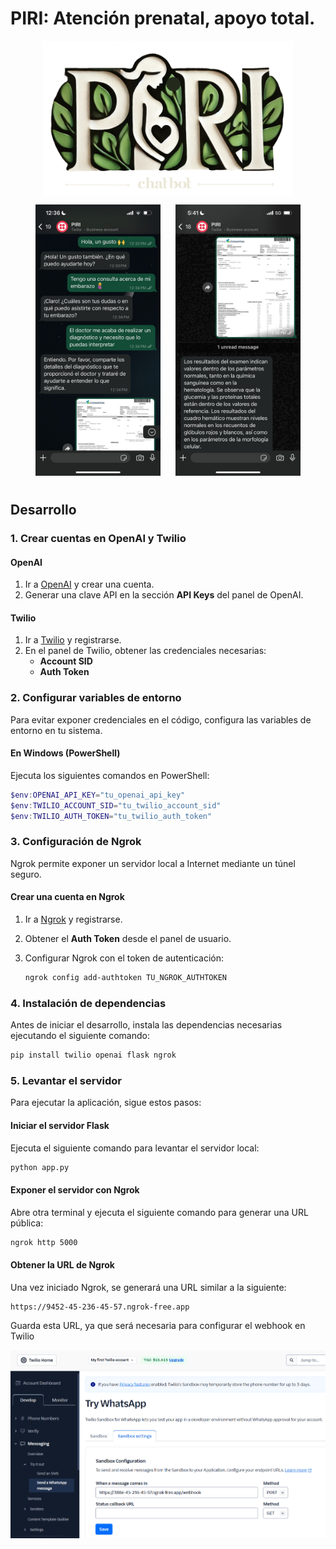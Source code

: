 # PIRI: Atención prenatal, apoyo total.

<div style="text-align: center;">
  <img src="images/piri.png" width="400px">
</div>

<div style="text-align: center;">
  <img src="images/demo1.jpg" width="200px" style="margin: 10px;">
  <img src="images/demo2.jpg" width="200px" style="margin: 10px;">
</div>


## Desarrollo  

### 1. Crear cuentas en OpenAI y Twilio  

#### OpenAI  
1. Ir a [OpenAI](https://platform.openai.com/signup/) y crear una cuenta.  
2. Generar una clave API en la sección **API Keys** del panel de OpenAI.  

#### Twilio  
1. Ir a [Twilio](https://www.twilio.com/try-twilio) y registrarse.  
2. En el panel de Twilio, obtener las credenciales necesarias:  
   - **Account SID**  
   - **Auth Token**  

### 2. Configurar variables de entorno  

Para evitar exponer credenciales en el código, configura las variables de entorno en tu sistema.  

#### En **Windows (PowerShell)**  

Ejecuta los siguientes comandos en PowerShell:  

```powershell
$env:OPENAI_API_KEY="tu_openai_api_key"
$env:TWILIO_ACCOUNT_SID="tu_twilio_account_sid"
$env:TWILIO_AUTH_TOKEN="tu_twilio_auth_token"
```


### 3. Configuración de Ngrok  

Ngrok permite exponer un servidor local a Internet mediante un túnel seguro.  

#### Crear una cuenta en Ngrok  

1. Ir a [Ngrok](https://dashboard.ngrok.com/signup) y registrarse.  
2. Obtener el **Auth Token** desde el panel de usuario.  
3. Configurar Ngrok con el token de autenticación:  

   ```bash
   ngrok config add-authtoken TU_NGROK_AUTHTOKEN
   ```

### 4. Instalación de dependencias  

Antes de iniciar el desarrollo, instala las dependencias necesarias ejecutando el siguiente comando:  

```bash
pip install twilio openai flask ngrok
```

### 5. Levantar el servidor  

Para ejecutar la aplicación, sigue estos pasos:  

#### Iniciar el servidor Flask  

Ejecuta el siguiente comando para levantar el servidor local:  

```bash
python app.py
```

#### Exponer el servidor con Ngrok
Abre otra terminal y ejecuta el siguiente comando para generar una URL pública:
```bash
ngrok http 5000
```

#### Obtener la URL de Ngrok
Una vez iniciado Ngrok, se generará una URL similar a la siguiente:


```
https://9452-45-236-45-57.ngrok-free.app
```

Guarda esta URL, ya que será necesaria para configurar el webhook en Twilio

<img src="images/twilio.png">




